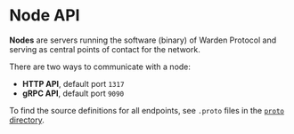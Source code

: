 ﻿---
sidebar_position: 8
---

# Node API

**Nodes** are servers running the software (binary) of Warden Protocol and serving as central points of contact for the network.

There are two ways to communicate with a node:

- **HTTP API**, default port `1317`
- **gRPC API**, default port `9090`

To find the source definitions for all endpoints, see `.proto` files in the [`proto` directory](https://github.com/warden-protocol/wardenprotocol/tree/main/proto).